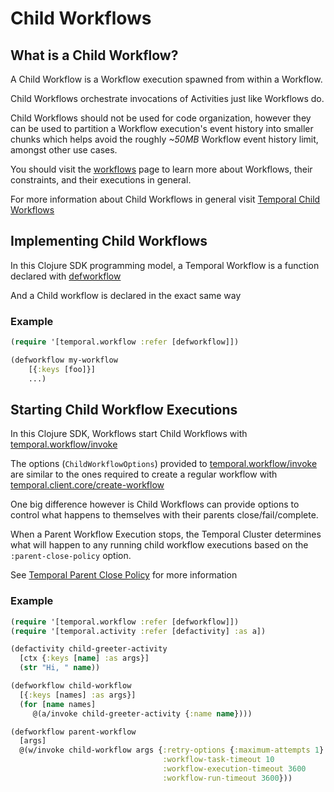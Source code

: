# Child Workflows

## What is a Child Workflow?

A Child Workflow is a Workflow execution spawned from within a Workflow.

Child Workflows orchestrate invocations of Activities just like Workflows do.

Child Workflows should not be used for code organization, however they can be used to partition a Workflow execution's event history into smaller chunks which helps avoid the roughly *~50MB* Workflow event history limit, amongst other use cases.

You should visit the [workflows](./workflows.md) page to learn more about Workflows, their constraints, and their executions in general.

For more information about Child Workflows in general visit [Temporal Child Workflows](https://docs.temporal.io/encyclopedia/child-workflows)

## Implementing Child Workflows

In this Clojure SDK programming model, a Temporal Workflow is a function declared with [defworkflow](https://cljdoc.org/d/io.github.manetu/temporal-sdk/CURRENT/api/temporal.workflow#defworkflow)

And a Child workflow is declared in the exact same way

### Example

```clojure
(require '[temporal.workflow :refer [defworkflow]])

(defworkflow my-workflow
    [{:keys [foo]}]
    ...)
```
## Starting Child Workflow Executions

In this Clojure SDK, Workflows start Child Workflows with [temporal.workflow/invoke](https://cljdoc.org/d/io.github.manetu/temporal-sdk/CURRENT/api/temporal.workflow#invoke)

The options (`ChildWorkflowOptions`) provided to [temporal.workflow/invoke](https://cljdoc.org/d/io.github.manetu/temporal-sdk/CURRENT/api/temporal.workflow#invoke) are similar to the ones required to create a regular workflow with [temporal.client.core/create-workflow](https://cljdoc.org/d/io.github.manetu/temporal-sdk/CURRENT/api/temporal.client.core#create-workflow)

One big difference however is Child Workflows can provide options to control what happens to themselves with their parents close/fail/complete.

When a Parent Workflow Execution stops, the Temporal Cluster determines what will happen to any running child workflow executions based on the `:parent-close-policy` option.

See [Temporal Parent Close Policy](https://docs.temporal.io/encyclopedia/child-workflows#parent-close-policy) for more information

### Example

```clojure
(require '[temporal.workflow :refer [defworkflow]])
(require '[temporal.activity :refer [defactivity] :as a])

(defactivity child-greeter-activity
  [ctx {:keys [name] :as args}]
  (str "Hi, " name))

(defworkflow child-workflow
  [{:keys [names] :as args}]
  (for [name names]
     @(a/invoke child-greeter-activity {:name name})))

(defworkflow parent-workflow
  [args]
  @(w/invoke child-workflow args {:retry-options {:maximum-attempts 1}
                                  :workflow-task-timeout 10
                                  :workflow-execution-timeout 3600
                                  :workflow-run-timeout 3600}))
```
